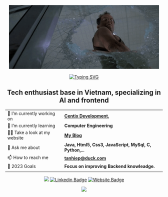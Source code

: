 <div align="center">
  
  <img src="https://github.com/centopw/centopw/blob/master/assets/image/gif.gif" />
  
  <a href="https://git.io/typing-svg"><img src="https://readme-typing-svg.demolab.com?font=Fira+Code&weight=700&duration=2000&pause=1000&color=F7F7F7&center=true&vCenter=true&width=435&lines=Hey%F0%9F%91%8B%2C+I'm+Hiep+Nguyen+-+aka+Cento;Welcome+to+My+Github+profile!" alt="Typing SVG" /></a>
</div>

<h2 align="center">Tech enthusiast base in Vietnam, specializing in AI and frontend</h2>

<div align="center">

|         |                      |
| ------- | ------------------   |
| 🔭 I’m currently working on    | **[Centix Development.](https://centixdevelopment.com)** |
| 🌱 I’m currently learning      | **Computer Engineering**                |
| 👨‍💻 Take a look at my website   | **[My Blog](https://tanhiep.dev/)** |
| 💬 Ask me about                | **Java, Html5, Css3, JavaScript, MySql, C, Python,...**                |
| 📫 How to reach me             | **tanhiep@duck.com**                |
| 🥅 2023 Goals                  |   **Focus on improving Backend knowleadge.** |
|                                |                      |

[![](https://visitcount.itsvg.in/api?id=centopw&label=Profile%20Views&color=12&pretty=true)](https://visitcount.itsvg.in)
[![Linkedin Badge](https://img.shields.io/badge/-LinkedIn-0d1117?style=flat&logo=Linkedin&logoColor=white)](https://linkedin.com/in/cento)
[![Website Badge](https://img.shields.io/badge/Website-0d1117?style=flat&logo=google-chrome&logoColor=white)](https://tanhiep.dev/)
  
</div>


<p align="center">
  <img src="https://github-readme-streak-stats.herokuapp.com?user=centopw&theme=material-palenight&date_format=M%20j%5B%2C%20Y%5D" />
</p>

[website]: https://tanhiep.dev
[twitter]: https://twitter.com/centoppw
[instagram]: https://www.instagram.com/centopw
[linkedin]: https://linkedin.com/in/cento

